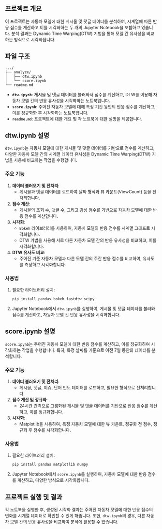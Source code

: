 ## 프로젝트 개요

이 프로젝트는 자동차 모델에 대한 게시물 및 댓글 데이터를 분석하여, 시계열에 따른 반응 점수를 계산하고 이를 시각화하는 두 개의 Jupyter Notebook을 포함하고 있습니다. 분석 결과는 Dynamic Time Warping(DTW) 기법을 통해 모델 간 유사성을 비교하는 방식으로 시각화됩니다.

## 파일 구조

```
.../
├── analyze/
│   ├── dtw.ipynb
│   └── score.ipynb
└── readme.md

```

- **`dtw.ipynb`**: 게시물 및 댓글 데이터를 불러와서 점수를 계산하고, DTW를 이용해 자동차 모델 간의 반응 유사성을 시각화하는 노트북입니다.
- **`score.ipynb`**: 주어진 자동차 모델에 대해 특정 기간 동안의 반응 점수를 계산하고, 이를 정규화한 후 시각화하는 노트북입니다.
- **`readme.md`**: 프로젝트에 대한 개요 및 각 노트북에 대한 설명을 제공합니다.

## dtw.ipynb 설명

`dtw.ipynb`는 자동차 모델에 대한 게시물 및 댓글 데이터를 기반으로 점수를 계산하고, 다양한 자동차 모델 간의 시계열 데이터 유사성을 Dynamic Time Warping(DTW) 기법을 사용해 비교하는 작업을 수행합니다.

### 주요 기능

1. **데이터 불러오기 및 전처리**:
    - 게시물과 댓글 데이터를 로드하여 날짜 형식과 뷰 카운트(ViewCount) 등을 전처리합니다.
2. **점수 계산**:
    - 게시물의 조회 수, 댓글 수, 그리고 감성 점수를 기반으로 자동차 모델에 대한 반응 점수를 계산합니다.
3. **시각화**:
    - `Bokeh` 라이브러리를 사용하여, 자동차 모델의 반응 점수를 시계열 그래프로 시각화합니다.
    - DTW 기법을 사용해 서로 다른 자동차 모델 간의 반응 유사성을 비교하고, 이를 시각화합니다.
4. **DTW 유사도 비교**:
    - 주어진 기준 자동차 모델과 다른 모델 간의 주간 반응 점수를 비교하여, 유사도를 측정하고 시각화합니다.

### 사용법

1. 필요한 라이브러리 설치:
    
    ```
    pip install pandas bokeh fastdtw scipy
    
    ```
    
2. Jupyter Notebook에서 `dtw.ipynb`를 실행하여, 게시물 및 댓글 데이터를 불러와 점수를 계산하고, 자동차 모델 간 반응 유사성을 시각화합니다.

## score.ipynb 설명

`score.ipynb`는 주어진 자동차 모델에 대한 반응 점수를 계산하고, 이를 정규화하여 시각화하는 작업을 수행합니다. 특히, 특정 날짜를 기준으로 이전 7일 동안의 데이터를 분석합니다.

### 주요 기능

1. **데이터 불러오기 및 전처리**:
    - 게시물, 댓글, 이슈, 단어 빈도 데이터를 로드하고, 필요한 형식으로 전처리합니다.
2. **점수 계산 및 정규화**:
    - 24시간 간격으로 그룹화된 게시물 및 댓글 데이터를 기반으로 반응 점수를 계산하고, 이를 정규화합니다.
3. **시각화**:
    - Matplotlib을 사용하여, 특정 자동차 모델에 대한 뷰 카운트, 정규화 전 점수, 정규화 후 점수를 시각화합니다.

### 사용법

1. 필요한 라이브러리 설치:
    
    ```
    pip install pandas matplotlib numpy
    
    ```
    
2. Jupyter Notebook에서 `score.ipynb`를 실행하여, 자동차 모델에 대한 반응 점수를 계산하고, 다양한 방식으로 시각화합니다.

## 프로젝트 실행 및 결과

각 노트북을 실행한 후, 생성된 시각화 결과는 주어진 자동차 모델에 대한 반응 점수의 변화를 시계열 데이터로 확인할 수 있게 해줍니다. 또한, `dtw.ipynb`의 경우, 다른 자동차 모델 간의 반응 유사성을 비교하여 분석에 활용할 수 있습니다.
